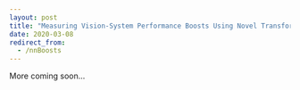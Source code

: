 ```yaml
---
layout: post
title: "Measuring Vision-System Performance Boosts Using Novel Transformations"
date: 2020-03-08
redirect_from:
  - /nnBoosts
---
```

More coming soon...
